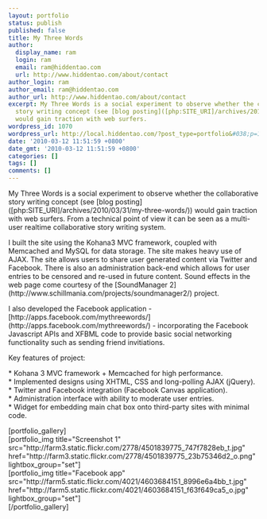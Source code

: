 ```yaml
---
layout: portfolio
status: publish
published: false
title: My Three Words
author:
  display_name: ram
  login: ram
  email: ram@hiddentao.com
  url: http://www.hiddentao.com/about/contact
author_login: ram
author_email: ram@hiddentao.com
author_url: http://www.hiddentao.com/about/contact
excerpt: My Three Words is a social experiment to observe whether the collaborative
  story writing concept (see [blog posting]([php:SITE_URI]/archives/2010/03/31/my-three-words/))
  would gain traction with web surfers.
wordpress_id: 1070
wordpress_url: http://local.hiddentao.com/?post_type=portfolio&#038;p=1070
date: '2010-03-12 11:51:59 +0800'
date_gmt: '2010-03-12 11:51:59 +0800'
categories: []
tags: []
comments: []
---
```

<p>My Three Words is a social experiment to observe whether the collaborative story writing concept (see [blog posting]([php:SITE_URI]&#47;archives&#47;2010&#47;03&#47;31&#47;my-three-words&#47;)) would gain traction with web surfers. From a technical point of view it can be seen as a multi-user realtime collaborative story writing system.</p>
<p>I built the site using the Kohana3 MVC framework, coupled with Memcached and MySQL for data storage. The site makes heavy use of AJAX. The site allows users to share user generated content via Twitter and Facebook. There is also an administration back-end which allows for user entries to be censored and re-used in future content. Sound effects in the web page come courtesy of the [SoundManager 2](http:&#47;&#47;www.schillmania.com&#47;projects&#47;soundmanager2&#47;) project.</p>
<p>I also developed the Facebook application - [http:&#47;&#47;apps.facebook.com&#47;mythreewords&#47;](http:&#47;&#47;apps.facebook.com&#47;mythreewords&#47;) - incorporating the Facebook Javascript APIs and XFBML code to provide basic social networking functionality such as sending friend invitiations.</p>
<p>Key features of project:</p>
<p>*  Kohana 3 MVC framework + Memcached for high performance.<br />
*  Implemented designs using XHTML, CSS and long-polling AJAX (jQuery).<br />
*  Twitter and Facebook integration (Facebook Canvas application).<br />
*  Administration interface with ability to moderate user entries.<br />
*  Widget for embedding main chat box onto third-party sites with minimal code.</p>
<p>[portfolio_gallery]<br />
[portfolio_img title="Screenshot 1" src="http:&#47;&#47;farm3.static.flickr.com&#47;2778&#47;4501839775_747f7828eb_t.jpg" href="http:&#47;&#47;farm3.static.flickr.com&#47;2778&#47;4501839775_23b75346d2_o.png" lightbox_group="set"]<br />
[portfolio_img title="Facebook app" src="http:&#47;&#47;farm5.static.flickr.com&#47;4021&#47;4603684151_8996e6a4bb_t.jpg" href="http:&#47;&#47;farm5.static.flickr.com&#47;4021&#47;4603684151_f63f649ca5_o.jpg" lightbox_group="set"]<br />
[&#47;portfolio_gallery]</p>

